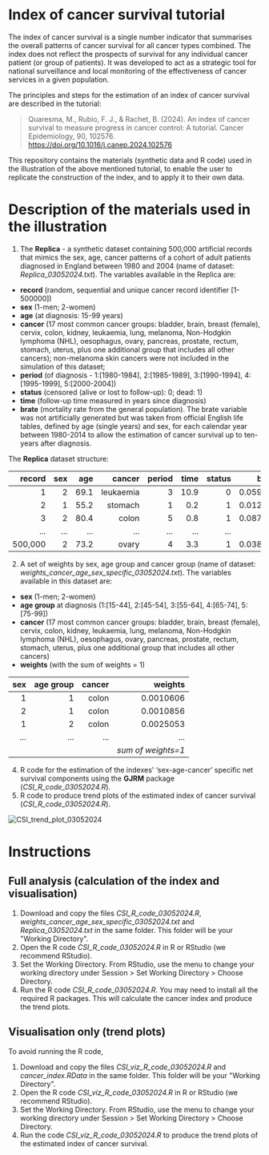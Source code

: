 # Index of cancer survival tutorial

The index of cancer survival is a single number indicator that summarises the overall patterns of cancer survival for all cancer types combined. The index does not reflect the prospects of survival for any individual cancer patient (or group of patients). It was developed to act as a strategic tool for national surveillance and local monitoring of the effectiveness of cancer services in a given population. 

The principles and steps for the estimation of an index of cancer survival are described in the tutorial:
> Quaresma, M., Rubio, F. J., & Rachet, B. (2024). An index of cancer survival to measure progress in cancer control: A tutorial. Cancer Epidemiology, 90, 102576. https://doi.org/10.1016/j.canep.2024.102576

This repository contains the materials (synthetic data and R code) used in the illustration of the above mentioned tutorial, to enable the user to replicate the construction of the index, and to apply it to their own data. 

# Description of the materials used in the illustration

1. The **Replica** - a synthetic dataset containing 500,000 artificial records that mimics the sex, age, cancer patterns of a cohort of adult patients diagnosed in England between 1980 and 2004 (name of dataset: *Replica_03052024.txt*). The variables available in the Replica are: 
  -	**record** (random, sequential and unique cancer record identifier [1-500000])
  -	**sex** (1-men; 2-women)
  -	**age** (at diagnosis: 15-99 years) 
  -	**cancer** (17 most common cancer groups: bladder, brain, breast (female), cervix, colon, kidney, leukaemia, lung, melanoma, Non-Hodgkin lymphoma (NHL), oesophagus, ovary, pancreas, prostate, rectum, stomach, uterus, plus one additional group that includes all other cancers); non-melanoma skin cancers were not included in the simulation of this dataset; 
  -	**period** (of diagnosis - 1:[1980-1984], 2:[1985-1989], 3:[1990-1994], 4:[1995-1999], 5:[2000-2004])
  -	**status** (censored (alive or lost to follow-up): 0; dead: 1)
  -	**time** (follow-up time measured in years since diagnosis)
  -	**brate** (mortality rate from the general population). The brate variable was not artificially generated but was taken from official English life tables, defined by age (single years) and sex, for each calendar year between 1980-2014 to allow the estimation of cancer survival up to ten-years after diagnosis.

The **Replica** dataset structure:

  | record | sex | age | cancer | period | time | status | brate |
  | ---: | ---: | ---: | ---: | ---: | ---: | ---: | ---: |
  | 1 | 2 | 69.1 | leukaemia | 3 | 10.9 | 0 | 0.059581 |
  | 2 | 1 | 55.2 | stomach | 1 | 0.2 | 1 | 0.012124 |
  | 3 | 2 | 80.4 | colon | 5 | 0.8 | 1 | 0.087427 |
  | ... | ... | ... | ... | ... | ... | ... | ... |
  | 500,000 | 2 | 73.2 | ovary | 4 | 3.3 | 1 | 0.038503|

2. A set of weights by sex, age group and cancer group (name of dataset: *weights_cancer_age_sex_specific_03052024.txt*). The variables available in this dataset are:
  - **sex** (1-men; 2-women)
  - **age group** at diagnosis (1:[15-44], 2:[45-54], 3:[55-64], 4:[65-74], 5:[75-99])
  - **cancer** (17 most common cancer groups: bladder, brain, breast (female), cervix, colon, kidney, leukaemia, lung, melanoma, Non-Hodgkin lymphoma (NHL), oesophagus, ovary, pancreas, prostate, rectum, stomach, uterus, plus one additional group that includes all other cancers)
  - **weights** (with the sum of weights = 1)

  | sex | age group | cancer | weights | 
  | ---: | ---: | ---: | ---: | 
  | 1 | 1 | colon | 0.0010606 | 
  | 2 | 1 | colon | 0.0010856 | 
  | 1 | 2 | colon | 0.0025053 | 
  | ... | ... | ... | ... | 
  |  | | | *sum of weights=1* | 

4. R code for the estimation of the indexes' ‘sex-age-cancer’ specific net survival components using the **GJRM** package (*CSI_R_code_03052024.R*).
5. R code to produce trend plots of the estimated index of cancer survival (*CSI_R_code_03052024.R*).

![CSI_trend_plot_03052024](https://github.com/ManuelaQuaresma/CSI/assets/33929387/22db5a84-3e34-481e-8d7a-593554e3a143)


# Instructions

## Full analysis (calculation of the index and visualisation)
1. Download and copy the files *CSI_R_code_03052024.R*, *weights_cancer_age_sex_specific_03052024.txt* and *Replica_03052024.txt* in the same folder. This folder will be your "Working Directory".
2. Open the R code *CSI_R_code_03052024.R* in R or RStudio (we recommend RStudio).
3. Set the Working Directory. From RStudio, use the menu to change your working directory under Session > Set Working Directory > Choose Directory.
4. Run the R code *CSI_R_code_03052024.R*. You may need to install all the required R packages. This will calculate the cancer index and produce the trend plots.

 ## Visualisation only (trend plots)  
To avoid running the R code, 
1. Download and copy the files *CSI_viz_R_code_03052024.R* and *cancer_index.RData* in the same folder. This folder will be your "Working Directory".
2. Open the R code *CSI_viz_R_code_03052024.R* in R or RStudio (we recommend RStudio).
3. Set the Working Directory. From RStudio, use the menu to change your working directory under Session > Set Working Directory > Choose Directory. 
4. Run the code *CSI_viz_R_code_03052024.R* to produce the trend plots of the estimated index of cancer survival.
